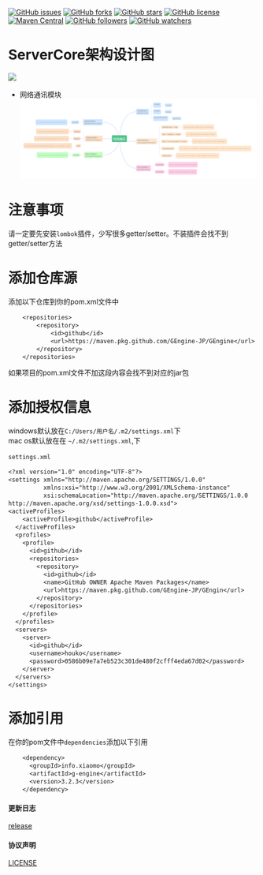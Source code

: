 [![GitHub issues](https://img.shields.io/github/issues/GEngine-JP/GEngine.svg)](https://github.com/GEngine-JP/GEngine/issues)
[![GitHub forks](https://img.shields.io/github/forks/GEngine-JP/GEngine.svg)](https://github.com/GEngine-JP/GEngine/network)
[![GitHub stars](https://img.shields.io/github/stars/GEngine-JP/GEngine.svg)](https://github.com/GEngine-JP/GEngine/stargazers)
[![GitHub license](https://img.shields.io/badge/license-Apache%202-blue.svg)](https://raw.githubusercontent.com/GEngine-JP/GEngine/master/LICENSE)
[![Maven Central](https://img.shields.io/maven-central/v/org.apache.maven/apache-maven.svg)]()
[![GitHub followers](https://img.shields.io/github/followers/houko.svg?style=social&label=Follow)]()
[![GitHub watchers](https://img.shields.io/github/watchers/GEngine-JP/GEngine.svg?style=social&label=Watch)]()

# ServerCore架构设计图

![](https://static.xiaomo.info/image/project/GameCore.png)

- 网络通讯模块
  ![](/docs/network.png)

# 注意事项

请一定要先安装`lombok`插件，少写很多getter/setter。不装插件会找不到getter/setter方法

# 添加仓库源

添加以下仓库到你的pom.xml文件中

```
    <repositories>
        <repository>
            <id>github</id>
            <url>https://maven.pkg.github.com/GEngine-JP/GEngine</url>
        </repository>
    </repositories>
```

如果项目的pom.xml文件不加这段内容会找不到对应的jar包

# 添加授权信息

windows默认放在`C:/Users/用户名/.m2/settings.xml`下   
mac os默认放在在 `~/.m2/settings.xml`,下

`settings.xml`

```
<?xml version="1.0" encoding="UTF-8"?>
<settings xmlns="http://maven.apache.org/SETTINGS/1.0.0"
          xmlns:xsi="http://www.w3.org/2001/XMLSchema-instance"
          xsi:schemaLocation="http://maven.apache.org/SETTINGS/1.0.0 http://maven.apache.org/xsd/settings-1.0.0.xsd">
<activeProfiles>
    <activeProfile>github</activeProfile>
  </activeProfiles>
  <profiles>
    <profile>
      <id>github</id>
      <repositories>
        <repository>
          <id>github</id>
          <name>GitHub OWNER Apache Maven Packages</name>
          <url>https://maven.pkg.github.com/GEngine-JP/GEngin</url>
        </repository>
      </repositories>
    </profile>
  </profiles>
  <servers>
    <server>
      <id>github</id>
      <username>houko</username>
      <password>0586b09e7a7eb523c301de480f2cfff4eda67d02</password>
    </server>
  </servers>
</settings>
```

# 添加引用

在你的pom文件中`dependencies`添加以下引用

```
    <dependency>
      <groupId>info.xiaomo</groupId>
      <artifactId>g-engine</artifactId>
      <version>3.2.3</version>
    </dependency>
```

#### 更新日志

[release](https://github.com/GEngine-JP/GEngine/releases)

#### 协议声明

[LICENSE](LICENSE)